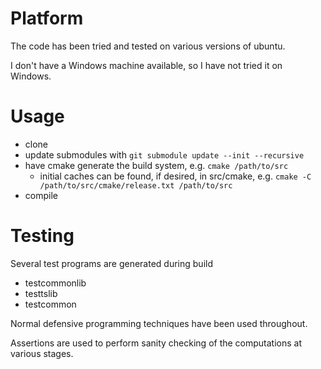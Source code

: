 Platform
======
The code has been tried and tested on various versions of ubuntu.

I don't have a Windows machine available, so I have not tried it on Windows.

Usage
======
* clone
* update submodules with `git submodule update --init --recursive`
* have cmake generate the build system, e.g. `cmake /path/to/src`
  * initial caches can be found, if desired, in src/cmake, e.g. `cmake -C /path/to/src/cmake/release.txt /path/to/src`
* compile

Testing
======
Several test programs are generated during build
* testcommonlib
* testtslib
* testcommon

Normal defensive programming techniques have been used throughout.

Assertions are used to perform sanity checking of the computations at various stages.

